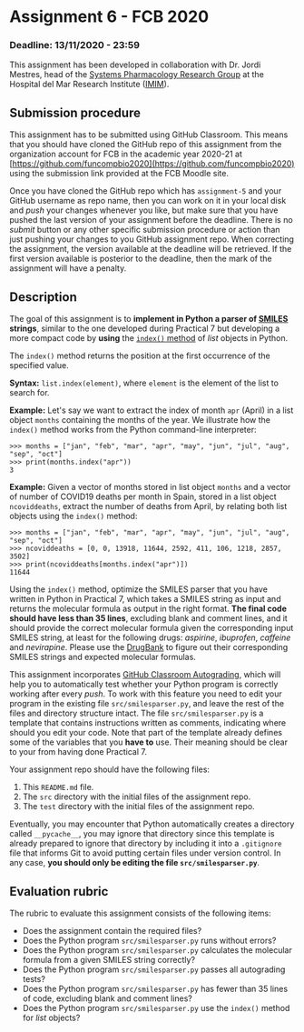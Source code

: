 # Assignment 6 - FCB 2020
### Deadline: 13/11/2020 - 23:59

This assignment has been developed in collaboration with Dr. Jordi Mestres,
head of the [Systems Pharmacology Research Group](http://syspharm.imim.cat)
at the Hospital del Mar Research Institute ([IMIM](https://www.imim.cat)).

## Submission procedure

This assignment has to be submitted using GitHub Classroom. This
means that you should have cloned the GitHub repo of this assignment from
the organization account for FCB in the academic year 2020-21 at
[https://github.com/funcompbio2020](https://github.com/funcompbio2020)
using the submission link provided at the FCB Moodle site.

Once you have cloned the GitHub repo which has `assignment-5` and your
GitHub username as repo name, then you can work on it in your local disk
and _push_ your changes whenever you like, but make sure that you have pushed
the last version of your assignment before the deadline. There is no
_submit_ button or any other specific submission procedure or action than
just pushing your changes to you GitHub assignment repo. When correcting the
assignment, the version available at the deadline will be retrieved. If the
first version available is posterior to the deadline, then the mark of the
assignment will have a penalty.

## Description

The goal of this assignment is to **implement in Python a parser of
[SMILES](https://en.wikipedia.org/wiki/Simplified_molecular-input_line-entry_system) strings**,
similar to the one developed during Practical 7 but developing a more compact
code by **using** the [`index()` method](https://docs.python.org/3/tutorial/datastructures.html)
of _list_ objects in Python.

The `index()` method returns the position at the first occurrence of the
specified value.

**Syntax:** `list.index(element)`, where `element` is the element of the
list to search for.

**Example:** Let's say we want to extract the index of month `apr` (April)
in a list object `months` containing the months of the year. We illustrate
how the `index()` method works from the Python command-line interpreter:

```
>>> months = ["jan", "feb", "mar", "apr", "may", "jun", "jul", "aug", "sep", "oct"]
>>> print(months.index("apr"))
3
```

**Example:** Given a vector of months stored in list object `months` and a vector of
number of COVID19 deaths per month in Spain, stored in a list object `ncoviddeaths`,
extract the number of deaths from April, by relating both list objects using the
`index()` method:

```
>>> months = ["jan", "feb", "mar", "apr", "may", "jun", "jul", "aug", "sep", "oct"]
>>> ncoviddeaths = [0, 0, 13918, 11644, 2592, 411, 106, 1218, 2857, 3502]
>>> print(ncoviddeaths[months.index("apr")])
11644
```

Using the `index()` method, optimize the SMILES parser that you have written in
Python in Practical 7, which takes a SMILES string as input and returns the
molecular formula as output in the right format. **The final code should have
less than 35 lines**, excluding blank and comment lines, and it should provide
the correct molecular formula given the corresponding input SMILES string,
at least for the following drugs: _aspirine_, _ibuprofen_, _caffeine_ and _nevirapine_.
Please use the [DrugBank](https://drugbank.com) to figure out their corresponding
SMILES strings and expected molecular formulas.

This assignment incorporates [GitHub Classroom Autograding](https://mspoweruser.com/github-classroom-autograding-feature),
which will help you to automatically test whether your Python program is
correctly working after every _push_. To work with this feature you
need to edit your program in the existing file `src/smilesparser.py`,
and leave the rest of the files and directory structure
intact. The file `src/smilesparser.py` is a template that
contains instructions written as comments, indicating where should you
edit your code. Note that part of the template already defines some of
the variables that you **have to** use. Their meaning should be clear
to your from having done Practical 7.


Your assignment repo should have the following files:

  1. This `README.md` file.
  2. The `src` directory with the initial files of the assignment repo.
  3. The `test` directory with the initial files of the assignment repo.

Eventually, you may encounter that Python automatically creates a directory called
`__pycache__`, you may ignore that directory since this template is already
prepared to ignore that directory by including it into a `.gitignore` file that
informs Git to avoid putting certain files under version control. In any case,
**you should only be editing the file `src/smilesparser.py`**.

## Evaluation rubric

The rubric to evaluate this assignment consists of the following items:

  * Does the assignment contain the required files?
  * Does the Python program `src/smilesparser.py` runs without errors?
  * Does the Python program `src/smilesparser.py` calculates the molecular formula from a given SMILES string correctly?
  * Does the Python program `src/smilesparser.py` passes all autograding tests?
  * Does the Python program `src/smilesparser.py` has fewer than 35 lines of code, excluding blank and comment lines?
  * Does the Python program `src/smilesparser.py` use the `index()` method for _list_ objects?
